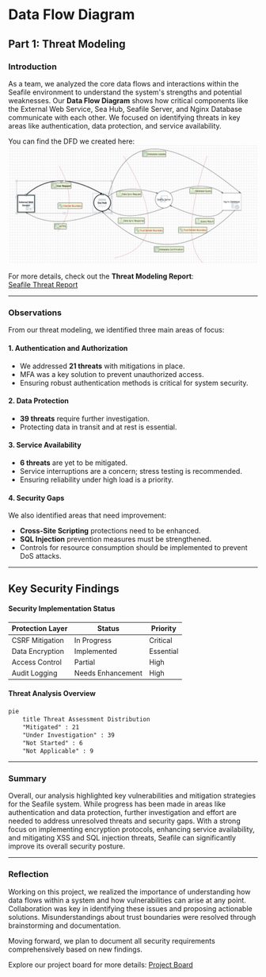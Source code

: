 # Data Flow Diagram

## Part 1: Threat Modeling

### Introduction
As a team, we analyzed the core data flows and interactions within the Seafile environment to understand the system's strengths and potential weaknesses. Our **Data Flow Diagram** shows how critical components like the External Web Service, Sea Hub, Seafile Server, and Nginx Database communicate with each other. We focused on identifying threats in key areas like authentication, data protection, and service availability.

You can find the DFD we created here:  
![Seafile DFD](https://github.com/gprasanthi9/Debug-Squad-Seafile/blob/main/DFD%20for%20Seafile%20OS/Seafile-dfd.jpeg) 


For more details, check out the **Threat Modeling Report**:  
[Seafile Threat Report](https://github.com/gprasanthi9/Debug-Squad-Seafile/blob/main/DFD%20for%20Seafile%20OS/SeafileDFDReport.htm)

---

### Observations
From our threat modeling, we identified three main areas of focus:

#### 1. Authentication and Authorization
- We addressed **21 threats** with mitigations in place.
- MFA was a key solution to prevent unauthorized access.
- Ensuring robust authentication methods is critical for system security.

#### 2. Data Protection
- **39 threats** require further investigation.
- Protecting data in transit and at rest is essential.

#### 3. Service Availability
- **6 threats** are yet to be mitigated.
- Service interruptions are a concern; stress testing is recommended.
- Ensuring reliability under high load is a priority.

#### 4. Security Gaps
We also identified areas that need improvement:
- **Cross-Site Scripting** protections need to be enhanced.
- **SQL Injection** prevention measures must be strengthened.
- Controls for resource consumption should be implemented to prevent DoS attacks.

---
## Key Security Findings

#### Security Implementation Status
| Protection Layer    | Status             | Priority   |
|---------------------|--------------------|------------|
| CSRF Mitigation     | In Progress        | Critical   |
| Data Encryption     | Implemented        | Essential  |
| Access Control      | Partial            | High       |
| Audit Logging       | Needs Enhancement  | High       |


#### Threat Analysis Overview
```mermaid
pie
    title Threat Assessment Distribution
    "Mitigated" : 21
    "Under Investigation" : 39
    "Not Started" : 6
    "Not Applicable" : 9

```

---

### Summary
Overall, our analysis highlighted key vulnerabilities and mitigation strategies for the Seafile system. While progress has been made in areas like authentication and data protection, further investigation and effort are needed to address unresolved threats and security gaps. With a strong focus on implementing encryption protocols, enhancing service availability, and mitigating XSS and SQL injection threats, Seafile can significantly improve its overall security posture.

---

### Reflection
Working on this project, we realized the importance of understanding how data flows within a system and how vulnerabilities can arise at any point. Collaboration was key in identifying these issues and proposing actionable solutions. Misunderstandings about trust boundaries were resolved through brainstorming and documentation.

Moving forward, we plan to document all security requirements comprehensively based on new findings.


Explore our project board for more details:  [Project Board](https://github.com/users/gprasanthi9/projects/3/views/1)
